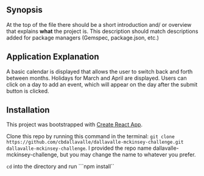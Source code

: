 ## Synopsis

At the top of the file there should be a short introduction and/ or overview that explains **what** the project is. This description should match descriptions added for package managers (Gemspec, package.json, etc.)

## Application Explanation

A basic calendar is displayed that allows the user to switch back and forth between months. Holidays for March and April are displayed. Users can click on a day to add an event, which will appear on the day after the submit button is clicked.

## Installation

This project was bootstrapped with [Create React App](https://github.com/facebookincubator/create-react-app).

Clone this repo by running this command in the terminal: ```git clone https://github.com/cbdallavalle/dallavalle-mckinsey-challenge.git dallavalle-mckinsey-challenge```. I provided the repo name dallavalle-mckinsey-challenge, but you may change the name to whatever you prefer.

``cd`` into the directory and run ```npm install``
